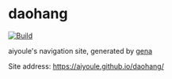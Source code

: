 # daohang

[![Build](https://github.com/aiyoule/daohang/actions/workflows/generate.yml/badge.svg)](https://github.com/aiyoule/daohang/actions/workflows/generate.yml)

aiyoule's navigation site, generated by [gena](https://github.com/x1ah/gena)

Site address: https://aiyoule.github.io/daohang/